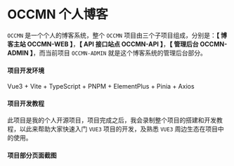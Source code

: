 # OCCMN 个人博客

`OCCMN` 是一个个人的博客系统，整个 `OCCMN` 项目由三个子项目组成，分别是：__【 博客主站 OCCMN-WEB 】__，__【 API 接口站点 OCCMN-API 】__，__【 管理后台 OCCMN-ADMIN 】__，而当前项目 `OCCMN-ADMIN` 就是这个博客系统的管理后台部分。

#### 项目开发环境

Vue3 + Vite + TypeScript + PNPM + ElementPlus + Pinia + Axios

#### 项目开发教程

此项目是我的个人开源项目，项目完成之后，我会录制整个项目的搭建和开发教程，以此来帮助大家快速入门 `VUE3` 项目的开发，及熟悉 `VUE3` 周边生态在项目中的使用。

#### 项目部分页面截图

